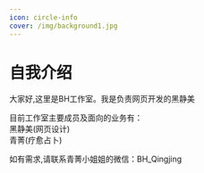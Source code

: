 ```yaml
---
icon: circle-info
cover: /img/background1.jpg
---
```


# 自我介绍

大家好,这里是BH工作室。我是负责网页开发的黑静美<br>

目前工作室主要成员及面向的业务有：<br>
黑静美(网页设计)<br>
青菁(疗愈占卜)<br>

如有需求,请联系青菁小姐姐的微信：BH_Qingjing
